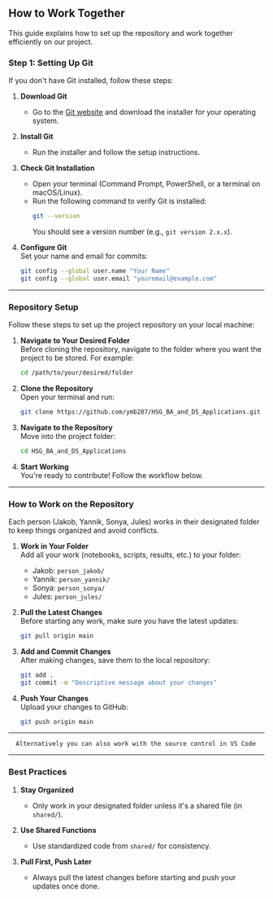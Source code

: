 ## **How to Work Together**

This guide explains how to set up the repository and work together efficiently on our project.


### **Step 1: Setting Up Git**

If you don't have Git installed, follow these steps:

1. **Download Git**  
   - Go to the [Git website](https://git-scm.com/) and download the installer for your operating system.

2. **Install Git**  
   - Run the installer and follow the setup instructions.

3. **Check Git Installation**  
   - Open your terminal (Command Prompt, PowerShell, or a terminal on macOS/Linux).
   - Run the following command to verify Git is installed:
     ```bash
     git --version
     ```
     You should see a version number (e.g., `git version 2.x.x`).

4. **Configure Git**  
   Set your name and email for commits:
   ```bash
   git config --global user.name "Your Name"
   git config --global user.email "youremail@example.com"
   ```

---


### **Repository Setup**

Follow these steps to set up the project repository on your local machine:

1. **Navigate to Your Desired Folder**  
    Before cloning the repository, navigate to the folder where you want the project to be stored. For example:
    ```bash
   cd /path/to/your/desired/folder
   ```

2. **Clone the Repository**  
   Open your terminal and run:
   ```bash
   git clone https://github.com/ymb287/HSG_BA_and_DS_Applications.git
   ```

3. **Navigate to the Repository**  
   Move into the project folder:
   ```bash
   cd HSG_BA_and_DS_Applications
   ```

4. **Start Working**  
   You're ready to contribute! Follow the workflow below.

---

### **How to Work on the Repository**

Each person (Jakob, Yannik, Sonya, Jules) works in their designated folder to keep things organized and avoid conflicts.

1. **Work in Your Folder**  
   Add all your work (notebooks, scripts, results, etc.) to your folder:
   - Jakob: `person_jakob/`
   - Yannik: `person_yannik/`
   - Sonya: `person_sonya/`
   - Jules: `person_jules/`

2. **Pull the Latest Changes**  
   Before starting any work, make sure you have the latest updates:
   ```bash
   git pull origin main
   ```

3. **Add and Commit Changes**  
   After making changes, save them to the local repository:
   ```bash
   git add .
   git commit -m "Descriptive message about your changes"
   ```

4. **Push Your Changes**  
   Upload your changes to GitHub:
   ```bash
   git push origin main
   ```

---
      Alternatively you can also work with the source control in VS Code
---


### **Best Practices**

1. **Stay Organized**  
   - Only work in your designated folder unless it's a shared file (in `shared/`).

2. **Use Shared Functions**  
   - Use standardized code from `shared/` for consistency.

3. **Pull First, Push Later**  
   - Always pull the latest changes before starting and push your updates once done.
